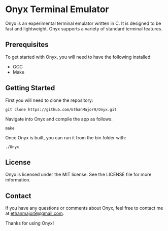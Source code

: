 # Onyx Terminal Emulator

Onyx is an experimental terminal emulator written in C. It is designed to be fast and lightweight. Onyx supports a variety of standard terminal features.

## Prerequisites
To get started with Onyx, you will need to have the following installed:

- GCC
- Make

## Getting Started

First you will need to clone the repository:

```git clone https://github.com/EthanMajor9/Onyx.git```

Navigate into Onyx and compile the app as follows:

```make```

Once Onyx is built, you can run it from the bin folder with:

```./Onyx```

## License

Onyx is licensed under the MIT license. See the LICENSE file for more information.

## Contact

If you have any questions or comments about Onyx, feel free to contact me at ethanmajor9@gmail.com.

Thanks for using Onyx!
